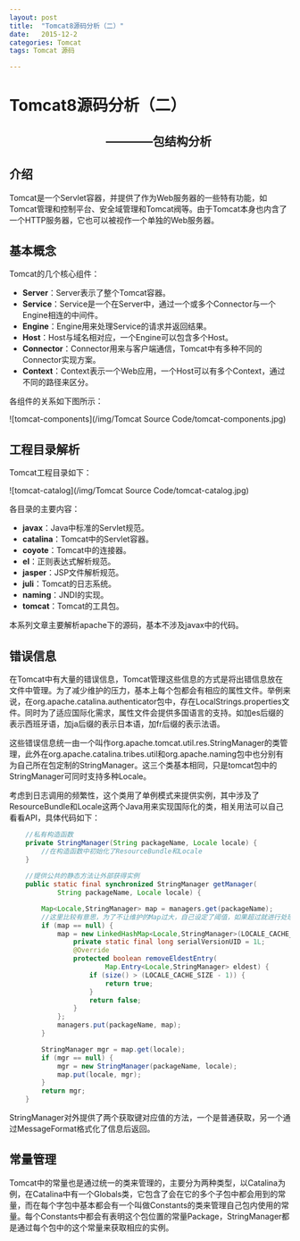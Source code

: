 ```yaml
---
layout: post
title:  "Tomcat8源码分析（二）"
date:   2015-12-2
categories: Tomcat 
tags: Tomcat 源码

---
```


# Tomcat8源码分析（二）

## &emsp;&emsp;&emsp;&emsp;&emsp;&emsp;&emsp;&emsp; ————包结构分析

## 介绍

Tomcat是一个Servlet容器，并提供了作为Web服务器的一些特有功能，如Tomcat管理和控制平台、安全域管理和Tomcat阀等。由于Tomcat本身也内含了一个HTTP服务器，它也可以被视作一个单独的Web服务器。

## 基本概念

Tomcat的几个核心组件：

- **Server**：Server表示了整个Tomcat容器。
- **Service**：Service是一个在Server中，通过一个或多个Connector与一个Engine相连的中间件。
- **Engine**：Engine用来处理Service的请求并返回结果。
- **Host**：Host与域名相对应，一个Engine可以包含多个Host。
- **Connector**：Connector用来与客户端通信，Tomcat中有多种不同的Connector实现方案。
- **Context**：Context表示一个Web应用，一个Host可以有多个Context，通过不同的路径来区分。

各组件的关系如下图所示：

![tomcat-components](/img/Tomcat Source Code/tomcat-components.jpg)

## 工程目录解析

Tomcat工程目录如下：

![tomcat-catalog](/img/Tomcat Source Code/tomcat-catalog.jpg)

各目录的主要内容：

- **javax**：Java中标准的Servlet规范。
- **catalina**：Tomcat中的Servlet容器。
- **coyote**：Tomcat中的连接器。
- **el**：正则表达式解析规范。
- **jasper**：JSP文件解析规范。
- **juli**：Tomcat的日志系统。
- **naming**：JNDI的实现。
- **tomcat**：Tomcat的工具包。

本系列文章主要解析apache下的源码，基本不涉及javax中的代码。

##  错误信息

在Tomcat中有大量的错误信息，Tomcat管理这些信息的方式是将出错信息放在文件中管理。为了减少维护的压力，基本上每个包都会有相应的属性文件。举例来说，在org.apache.catalina.authenticator包中，存在LocalStrings.properties文件。同时为了适应国际化需求，属性文件会提供多国语言的支持。如加es后缀的表示西班牙语，加ja后缀的表示日本语，加fr后缀的表示法语。

这些错误信息统一由一个叫作org.apache.tomcat.util.res.StringManager的类管理，此外在org.apache.catalina.tribes.util和org.apache.naming包中也分别有为自己所在包定制的StringManager。这三个类基本相同，只是tomcat包中的StringManager可同时支持多种Locale。

考虑到日志调用的频繁性，这个类用了单例模式来提供实例，其中涉及了ResourceBundle和Locale这两个Java用来实现国际化的类，相关用法可以自己看看API，具体代码如下：

```java
    //私有构造函数
    private StringManager(String packageName, Locale locale) {
        //在构造函数中初始化了ResourceBundle和Locale
    }
    
    //提供公共的静态方法让外部获得实例
    public static final synchronized StringManager getManager(
            String packageName, Locale locale) {

        Map<Locale,StringManager> map = managers.get(packageName);
        //这里比较有意思，为了不让维护的Map过大，自己设定了阈值，如果超过就进行处理
        if (map == null) {
            map = new LinkedHashMap<Locale,StringManager>(LOCALE_CACHE_SIZE, 1, true) {
                private static final long serialVersionUID = 1L;
                @Override
                protected boolean removeEldestEntry(
                        Map.Entry<Locale,StringManager> eldest) {
                    if (size() > (LOCALE_CACHE_SIZE - 1)) {
                        return true;
                    }
                    return false;
                }
            };
            managers.put(packageName, map);
        }

        StringManager mgr = map.get(locale);
        if (mgr == null) {
            mgr = new StringManager(packageName, locale);
            map.put(locale, mgr);
        }
        return mgr;
    }
```

StringManager对外提供了两个获取键对应值的方法，一个是普通获取，另一个通过MessageFormat格式化了信息后返回。

## 常量管理

Tomcat中的常量也是通过统一的类来管理的，主要分为两种类型，以Catalina为例，在Catalina中有一个Globals类，它包含了会在它的多个子包中都会用到的常量，而在每个字包中基本都会有一个叫做Constants的类来管理自己包内使用的常量。每个Constants中都会有表明这个包位置的常量Package，StringManager都是通过每个包中的这个常量来获取相应的实例。